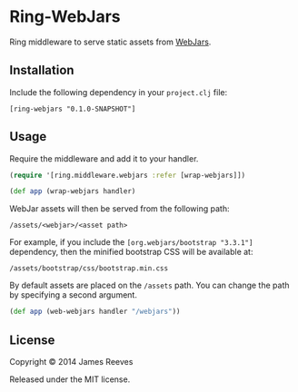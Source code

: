 # Ring-WebJars

Ring middleware to serve static assets from [WebJars][].

[webjars]: http://www.webjars.org/

## Installation

Include the following dependency in your `project.clj` file:

    [ring-webjars "0.1.0-SNAPSHOT"]

## Usage

Require the middleware and add it to your handler.

```clojure
(require '[ring.middleware.webjars :refer [wrap-webjars]])

(def app (wrap-webjars handler)
```

WebJar assets will then be served from the following path:

    /assets/<webjar>/<asset path>

For example, if you include the `[org.webjars/bootstrap "3.3.1"]`
dependency, then the minified bootstrap CSS will be available at:

    /assets/bootstrap/css/bootstrap.min.css

By default assets are placed on the `/assets` path. You can change
the path by specifying a second argument.

```clojure
(def app (web-webjars handler "/webjars"))
```

## License

Copyright © 2014 James Reeves

Released under the MIT license.
